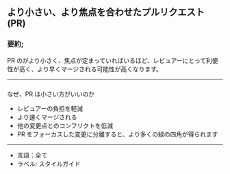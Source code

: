 ## より小さい、より焦点を合わせたプルリクエスト(PR)

### 要約;

PR のがより小さく、焦点が定まっていればいるほど、レビュアーにとって利便性が高く、より早くマージされる可能性が高くなります。

---

###

なぜ、PR は小さい方がいいのか

- レビュアーの負担を軽減
- より速くマージされる
- 他の変更点とのコンフリクトを低減
- PR をフォーカスした変更に分離すると、より多くの緑の四角が得られます

---

- 言語：全て
- ラベル: スタイルガイド
